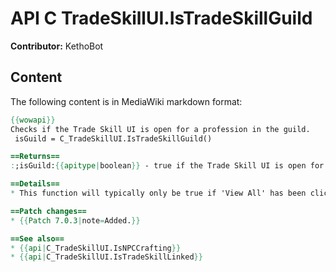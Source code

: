 # API C TradeSkillUI.IsTradeSkillGuild

**Contributor:** KethoBot

## Content

The following content is in MediaWiki markdown format:

```mediawiki
{{wowapi}}
Checks if the Trade Skill UI is open for a profession in the guild.
 isGuild = C_TradeSkillUI.IsTradeSkillGuild()

==Returns==
:;isGuild:{{apitype|boolean}} - true if the Trade Skill UI is open for a profession in the guild, false otherwise.

==Details==
* This function will typically only be true if 'View All' has been clicked for a profession in the 'Professions' view of the guild roster.

==Patch changes==
* {{Patch 7.0.3|note=Added.}}

==See also==
* {{api|C_TradeSkillUI.IsNPCCrafting}}
* {{api|C_TradeSkillUI.IsTradeSkillLinked}}
```